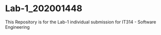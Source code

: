 # Lab-1_202001448
This Repository is for the Lab-1 individual submission for IT314 - Software Engineering
